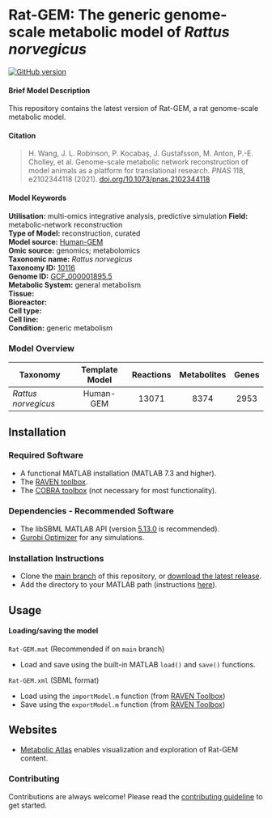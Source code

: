 
# Rat-GEM: The generic genome-scale metabolic model of _Rattus norvegicus_


[![GitHub version](https://badge.fury.io/gh/sysbiochalmers%2FRat-GEM.svg)](https://badge.fury.io/gh/sysbiochalmers%2FRat-GEM)


#### Brief Model Description

This repository contains the latest version of Rat-GEM, a rat genome-scale metabolic model.

#### Citation

 > H. Wang, J. L. Robinson, P. Kocabaş, J. Gustafsson, M. Anton, P.-E. Cholley, et al. Genome-scale metabolic network reconstruction of model animals as a platform for translational research. _PNAS_ 118, e2102344118 (2021). [doi.org/10.1073/pnas.2102344118](https://doi.org/10.1073/pnas.2102344118)

#### Model Keywords

**Utilisation:** multi-omics integrative analysis, predictive simulation
**Field:** metabolic-network reconstruction  
**Type of Model:** reconstruction, curated  
**Model source:** [Human-GEM](https://doi.org/10.1126/scisignal.aaz1482)  
**Omic source:** genomics; metabolomics  
**Taxonomic name:** _Rattus norvegicus_  
**Taxonomy ID:** [10116](https://identifiers.org/taxonomy:10116)   
**Genome ID:** [GCF_000001895.5](https://identifiers.org/insdc.gca:GCF_000001895.5)    
**Metabolic System:** general metabolism  
**Tissue:**  
**Bioreactor:**    
**Cell type:**  
**Cell line:**  
**Condition:** generic metabolism


### Model Overview

|Taxonomy | Template Model | Reactions | Metabolites| Genes |
| ------------- |:-------------:|:-------------:|:-------------:|:-----:|
|_Rattus norvegicus_ |   Human-GEM |  13071  | 8374 | 2953 |


## Installation

### Required Software
* A functional MATLAB installation (MATLAB 7.3 and higher).
* The [RAVEN toolbox](https://github.com/SysBioChalmers/RAVEN).
* The [COBRA toolbox](https://github.com/opencobra/cobratoolbox) (not necessary for most functionality).


### Dependencies - Recommended Software
* The libSBML MATLAB API (version [5.13.0](https://sourceforge.net/projects/sbml/files/libsbml/5.13.0/stable/MATLAB%20interface/) is recommended).
* [Gurobi Optimizer](http://www.gurobi.com/registration/download-reg) for any simulations.


### Installation Instructions
* Clone the [main branch](https://github.com/SysBioChalmers/Rat-GEM/tree/main) of this repository, or [download the latest release](https://github.com/SysBioChalmers/Rat-GEM/releases/latest).
* Add the directory to your MATLAB path (instructions [here](https://se.mathworks.com/help/matlab/ref/addpath.html?requestedDomain=www.mathworks.com)).


## Usage

#### Loading/saving the model

`Rat-GEM.mat` (Recommended if on `main` branch)
* Load and save using the built-in MATLAB `load()` and `save()` functions.

`Rat-GEM.xml` (SBML format)
* Load using the `importModel.m` function (from [RAVEN Toolbox](https://github.com/SysBioChalmers/RAVEN))
* Save using the `exportModel.m` function (from [RAVEN Toolbox](https://github.com/SysBioChalmers/RAVEN))


## Websites

- [Metabolic Atlas](https://metabolicatlas.org/) enables visualization and exploration of Rat-GEM content.


### Contributing

Contributions are always welcome! Please read the [contributing guideline](.github/CONTRIBUTING.md) to get started.
